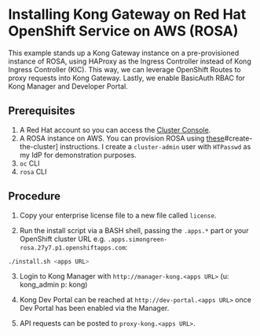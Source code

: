 Installing Kong Gateway on Red Hat OpenShift Service on AWS (ROSA)
===========================================================

This example stands up a Kong Gateway instance on a pre-provisioned instance of ROSA, using HAProxy as the Ingress Controller instead of Kong Ingress Controller (KIC).  This way, we can leverage OpenShift Routes to proxy requests into Kong Gateway.  Lastly, we enable BasicAuth RBAC for Kong Manager and Developer Portal.

## Prerequisites
1. A Red Hat account so you can access the [Cluster Console](https://console.redhat.com/openshift/).
2. A ROSA instance on AWS.  You can provision ROSA using [these](https://www.rosaworkshop.io/rosa/2-deploy/)#create-the-cluster] instructions.  I create a `cluster-admin` user with `HTPasswd` as my IdP for demonstration purposes.
3. `oc` CLI
4. `rosa` CLI

## Procedure

1. Copy your enterprise license file to a new file called `license`.

2. Run the install script via a BASH shell, passing the `.apps.*` part or your OpenShift cluster URL e.g. `.apps.simongreen-rosa.27y7.p1.openshiftapps.com`:

```bash
./install.sh <apps URL>
```

3. Login to Kong Manager with `http://manager-kong.<apps URL>` (u: kong_admin p: kong)

4. Kong Dev Portal can be reached at `http://dev-portal.<apps URL>` once Dev Portal has been enabled via the Manager.

5. API requests can be posted to `proxy-kong.<apps URL>`.